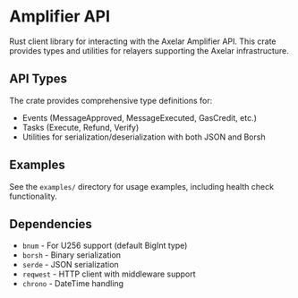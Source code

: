 # Amplifier API

Rust client library for interacting with the Axelar Amplifier API. This crate provides types and utilities for relayers supporting the Axelar infrastructure.

## API Types

The crate provides comprehensive type definitions for:

- Events (MessageApproved, MessageExecuted, GasCredit, etc.)
- Tasks (Execute, Refund, Verify)
- Utilities for serialization/deserialization with both JSON and Borsh

## Examples

See the `examples/` directory for usage examples, including health check functionality.

## Dependencies

- `bnum` - For U256 support (default BigInt type)
- `borsh` - Binary serialization
- `serde` - JSON serialization
- `reqwest` - HTTP client with middleware support
- `chrono` - DateTime handling
